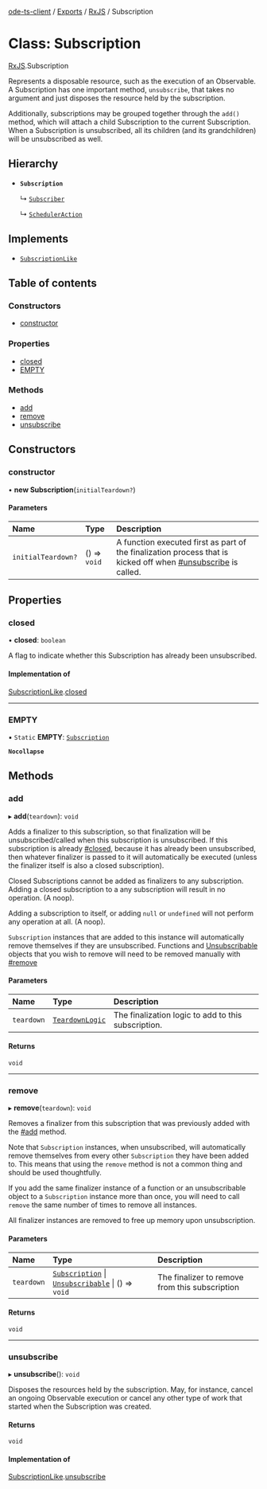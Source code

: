[ode-ts-client](../README.md) / [Exports](../modules.md) / [RxJS](../modules/RxJS.md) / Subscription

# Class: Subscription

[RxJS](../modules/RxJS.md).Subscription

Represents a disposable resource, such as the execution of an Observable. A
Subscription has one important method, `unsubscribe`, that takes no argument
and just disposes the resource held by the subscription.

Additionally, subscriptions may be grouped together through the `add()`
method, which will attach a child Subscription to the current Subscription.
When a Subscription is unsubscribed, all its children (and its grandchildren)
will be unsubscribed as well.

## Hierarchy

- **`Subscription`**

  ↳ [`Subscriber`](RxJS.Subscriber.md)

  ↳ [`SchedulerAction`](../interfaces/RxJS.SchedulerAction.md)

## Implements

- [`SubscriptionLike`](../interfaces/RxJS.SubscriptionLike.md)

## Table of contents

### Constructors

- [constructor](RxJS.Subscription.md#constructor)

### Properties

- [closed](RxJS.Subscription.md#closed)
- [EMPTY](RxJS.Subscription.md#empty)

### Methods

- [add](RxJS.Subscription.md#add)
- [remove](RxJS.Subscription.md#remove)
- [unsubscribe](RxJS.Subscription.md#unsubscribe)

## Constructors

### constructor

• **new Subscription**(`initialTeardown?`)

#### Parameters

| Name | Type | Description |
| :------ | :------ | :------ |
| `initialTeardown?` | () => `void` | A function executed first as part of the finalization process that is kicked off when [#unsubscribe](../modules/RxJS.md) is called. |

## Properties

### closed

• **closed**: `boolean`

A flag to indicate whether this Subscription has already been unsubscribed.

#### Implementation of

[SubscriptionLike](../interfaces/RxJS.SubscriptionLike.md).[closed](../interfaces/RxJS.SubscriptionLike.md#closed)

___

### EMPTY

▪ `Static` **EMPTY**: [`Subscription`](RxJS.Subscription.md)

**`Nocollapse`**

## Methods

### add

▸ **add**(`teardown`): `void`

Adds a finalizer to this subscription, so that finalization will be unsubscribed/called
when this subscription is unsubscribed. If this subscription is already [#closed](../modules/RxJS.md),
because it has already been unsubscribed, then whatever finalizer is passed to it
will automatically be executed (unless the finalizer itself is also a closed subscription).

Closed Subscriptions cannot be added as finalizers to any subscription. Adding a closed
subscription to a any subscription will result in no operation. (A noop).

Adding a subscription to itself, or adding `null` or `undefined` will not perform any
operation at all. (A noop).

`Subscription` instances that are added to this instance will automatically remove themselves
if they are unsubscribed. Functions and [Unsubscribable](../interfaces/RxJS.Unsubscribable.md) objects that you wish to remove
will need to be removed manually with [#remove](../modules/RxJS.md)

#### Parameters

| Name | Type | Description |
| :------ | :------ | :------ |
| `teardown` | [`TeardownLogic`](../modules/RxJS.md#teardownlogic) | The finalization logic to add to this subscription. |

#### Returns

`void`

___

### remove

▸ **remove**(`teardown`): `void`

Removes a finalizer from this subscription that was previously added with the [#add](../modules/RxJS.md) method.

Note that `Subscription` instances, when unsubscribed, will automatically remove themselves
from every other `Subscription` they have been added to. This means that using the `remove` method
is not a common thing and should be used thoughtfully.

If you add the same finalizer instance of a function or an unsubscribable object to a `Subscription` instance
more than once, you will need to call `remove` the same number of times to remove all instances.

All finalizer instances are removed to free up memory upon unsubscription.

#### Parameters

| Name | Type | Description |
| :------ | :------ | :------ |
| `teardown` | [`Subscription`](RxJS.Subscription.md) \| [`Unsubscribable`](../interfaces/RxJS.Unsubscribable.md) \| () => `void` | The finalizer to remove from this subscription |

#### Returns

`void`

___

### unsubscribe

▸ **unsubscribe**(): `void`

Disposes the resources held by the subscription. May, for instance, cancel
an ongoing Observable execution or cancel any other type of work that
started when the Subscription was created.

#### Returns

`void`

#### Implementation of

[SubscriptionLike](../interfaces/RxJS.SubscriptionLike.md).[unsubscribe](../interfaces/RxJS.SubscriptionLike.md#unsubscribe)

